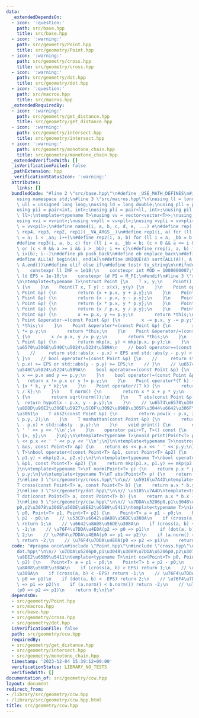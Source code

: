 ```yaml
---
data:
  _extendedDependsOn:
  - icon: ':question:'
    path: src/base.hpp
    title: src/base.hpp
  - icon: ':warning:'
    path: src/geometry/Point.hpp
    title: src/geometry/Point.hpp
  - icon: ':warning:'
    path: src/geometry/cross.hpp
    title: src/geometry/cross.hpp
  - icon: ':warning:'
    path: src/geometry/dot.hpp
    title: src/geometry/dot.hpp
  - icon: ':question:'
    path: src/macros.hpp
    title: src/macros.hpp
  _extendedRequiredBy:
  - icon: ':warning:'
    path: src/geometry/get_distance.hpp
    title: src/geometry/get_distance.hpp
  - icon: ':warning:'
    path: src/geometry/intersect.hpp
    title: src/geometry/intersect.hpp
  - icon: ':warning:'
    path: src/geometry/monotone_chain.hpp
    title: src/geometry/monotone_chain.hpp
  _extendedVerifiedWith: []
  _isVerificationFailed: false
  _pathExtension: hpp
  _verificationStatusIcon: ':warning:'
  attributes:
    links: []
  bundledCode: "#line 2 \"src/base.hpp\"\n#define _USE_MATH_DEFINES\n#include <bits/stdc++.h>\n\
    using namespace std;\n#line 3 \"src/macros.hpp\"\n\nusing ll = long long;\nusing\
    \ ull = unsigned long long;\nusing ld = long double;\nusing pll = pair<ll, ll>;\n\
    using pii = pair<int, int>;\nusing pli = pair<ll, int>;\nusing pil = pair<int,\
    \ ll>;\ntemplate<typename T>\nusing vv = vector<vector<T>>;\nusing vvl = vv<ll>;\n\
    using vvi = vv<int>;\nusing vvpll = vv<pll>;\nusing vvpli = vv<pli>;\nusing vvpil\
    \ = vv<pil>;\n#define name4(i, a, b, c, d, e, ...) e\n#define rep(...) name4(__VA_ARGS__,\
    \ rep4, rep3, rep2, rep1)(__VA_ARGS__)\n#define rep1(i, a) for (ll i = 0, _aa\
    \ = a; i < _aa; i++)\n#define rep2(i, a, b) for (ll i = a, _bb = b; i < _bb; i++)\n\
    #define rep3(i, a, b, c) for (ll i = a, _bb = b; (c > 0 && a <= i && i < _bb)\
    \ or (c < 0 && a >= i && i > _bb); i += c)\n#define rrep(i, a, b) for (ll i=(a);\
    \ i>(b); i--)\n#define pb push_back\n#define eb emplace_back\n#define mkp make_pair\n\
    #define ALL(A) begin(A), end(A)\n#define UNIQUE(A) sort(ALL(A)), A.erase(unique(ALL(A)),\
    \ A.end())\n#define elif else if\n#define tostr to_string\n\n#ifndef CONSTANTS\n\
    \    constexpr ll INF = 1e18;\n    constexpr int MOD = 1000000007;\n    constexpr\
    \ ld EPS = 1e-10;\n    constexpr ld PI = M_PI;\n#endif\n#line 3 \"src/geometry/Point.hpp\"\
    \n\ntemplate<typename T>\nstruct Point {\n    T x, y;\n    Point() : x(0), y(0)\
    \ {\n    }\n    Point(T x, T y) : x(x), y(y) {\n    }\n    Point operator+(const\
    \ Point &p) {\n        return {x + p.x, y + p.y};\n    }\n    Point operator-(const\
    \ Point &p) {\n        return {x - p.x, y - p.y};\n    }\n    Point operator*(const\
    \ Point &p) {\n        return {x * p.x, y * p.y};\n    }\n    Point operator/(const\
    \ Point &p) {\n        return {x / p.x, y / p.y};\n    }\n    Point &operator+=(const\
    \ Point &p) {\n        x += p.x, y += p.y;\n        return *this;\n    }\n   \
    \ Point &operator-=(const Point &p) {\n        x -= p.x, y -= p.y;\n        return\
    \ *this;\n    }\n    Point &operator*=(const Point &p) {\n        x *= p.x, y\
    \ *= p.y;\n        return *this;\n    }\n    Point &operator/=(const Point &p)\
    \ {\n        x /= p.x, y /= p.y;\n        return *this;\n    }\n    bool operator<(const\
    \ Point &p) {\n        return mkp(x, y) < mkp(p.x, p.y);\n    }\n    // \u5B9F\
    \u6570\u306E\u540C\u5024\u5224\u5B9A\n    // bool operator==(const Point &p) {\n\
    \    //     return std::abs(x - p.x) < EPS and std::abs(y - p.y) < EPS;\n    //\
    \ }\n    // bool operator!=(const Point &p) {\n    //     return std::abs(x -\
    \ p.x) >= EPS or std::abs(y - p.y) >= EPS;\n    // }\n    // \u6574\u6570\u306E\
    \u540C\u5024\u5224\u5B9A\n    bool operator==(const Point &p) {\n        return\
    \ x == p.x and y == p.y;\n    }\n    bool operator!=(const Point &p) {\n     \
    \   return x != p.x or y != p.y;\n    }\n    Point operator*(T k) {\n        return\
    \ {x * k, y * k};\n    }\n    Point operator/(T k) {\n        return {x / k, y\
    \ / k};\n    }\n    T norm() {\n        return x * x + y * y;\n    }\n    T abs()\
    \ {\n        return sqrt(norm());\n    }\n    T abs(const Point &p) {\n      \
    \  return hypot(x - p.x, y - p.y);\n    }\n    // \u6574\u6570\u306E\u307E\u307E\
    \u8DDD\u96E2\u306E\u5927\u5C0F\u3092\u898B\u305F\u3044\u6642\u306F\u3053\u3063\
    \u3061\n    T abs2(const Point &p) {\n        return pow(x - p.x, 2) + pow(y -\
    \ p.y, 2);\n    }\n    T manhattan(const Point &p) {\n        return std::abs(x\
    \ - p.x) + std::abs(y - p.y);\n    }\n    void print() {\n        cout << x <<\
    \ ' ' << y << '\\n';\n    }\n    operator pair<T, T>() const {\n        return\
    \ {x, y};\n    }\n};\n\ntemplate<typename T>\nvoid print(Point<T> p) {\n    cout\
    \ << p.x << ' ' << p.y << '\\n';\n}\n\ntemplate<typename T>\nostream &operator<<(ostream\
    \ &os, const Point<T> &p) {\n    return os << p.x << ' ' << p.y;\n}\n\ntemplate<typename\
    \ T>\nbool operator<(const Point<T> &p1, const Point<T> &p2) {\n    return mkp(p1.x,\
    \ p1.y) < mkp(p2.x, p2.y);\n}\n\ntemplate<typename T>\nbool operator==(const Point<T>\
    \ &p1, const Point<T> &p2) {\n    return mkp(p1.x, p1.y) == mkp(p2.x, p2.y);\n\
    }\n\ntemplate<typename T>\nT norm(Point<T> p) {\n    return p.x * p.x + p.y *\
    \ p.y;\n}\n\ntemplate<typename T>\nT abs(Point<T> p) {\n    return sqrt(norm(p));\n\
    }\n#line 3 \"src/geometry/cross.hpp\"\n\n// \u5916\u7A4D\ntemplate<typename T>\n\
    T cross(const Point<T> a, const Point<T> b) {\n    return a.x * b.y - a.y * b.x;\n\
    }\n#line 3 \"src/geometry/dot.hpp\"\n\n// \u5185\u7A4D\ntemplate<typename T>\n\
    T dot(const Point<T> a, const Point<T> b) {\n    return a.x * b.x + a.y * b.y;\n\
    }\n#line 5 \"src/geometry/ccw.hpp\"\n\n// \u7DDA\u5206p0,p1\u304B\u3089\u7DDA\u5206\
    p0,p2\u3078\u306E\u56DE\u8EE2\u65B9\u5411\ntemplate<typename T>\nint ccw(Point<T>\
    \ p0, Point<T> p1, Point<T> p2) {\n    Point<T> a = p1 - p0;\n    Point<T> b =\
    \ p2 - p0;\n    // \u53CD\u6642\u8A08\u56DE\u308A\n    if (cross(a, b) > EPS)\
    \ return 1;\n    // \u6642\u8A08\u56DE\u308A\n    if (cross(a, b) < -EPS) return\
    \ -1;\n    // \u76F4\u7DDA\u4E0A(p2 => p0 => p1)\n    if (dot(a, b) < -EPS) return\
    \ 2;\n    // \u76F4\u7DDA\u4E0A(p0 => p1 => p2)\n    if (a.norm() < b.norm())\
    \ return -2;\n    // \u76F4\u7DDA\u4E0A(p0 => p2 => p1)\n    return 0;\n}\n"
  code: "#pragma once\n#include \"Point.hpp\"\n#include \"cross.hpp\"\n#include \"\
    dot.hpp\"\n\n// \u7DDA\u5206p0,p1\u304B\u3089\u7DDA\u5206p0,p2\u3078\u306E\u56DE\
    \u8EE2\u65B9\u5411\ntemplate<typename T>\nint ccw(Point<T> p0, Point<T> p1, Point<T>\
    \ p2) {\n    Point<T> a = p1 - p0;\n    Point<T> b = p2 - p0;\n    // \u53CD\u6642\
    \u8A08\u56DE\u308A\n    if (cross(a, b) > EPS) return 1;\n    // \u6642\u8A08\u56DE\
    \u308A\n    if (cross(a, b) < -EPS) return -1;\n    // \u76F4\u7DDA\u4E0A(p2 =>\
    \ p0 => p1)\n    if (dot(a, b) < -EPS) return 2;\n    // \u76F4\u7DDA\u4E0A(p0\
    \ => p1 => p2)\n    if (a.norm() < b.norm()) return -2;\n    // \u76F4\u7DDA\u4E0A\
    (p0 => p2 => p1)\n    return 0;\n}\n"
  dependsOn:
  - src/geometry/Point.hpp
  - src/macros.hpp
  - src/base.hpp
  - src/geometry/cross.hpp
  - src/geometry/dot.hpp
  isVerificationFile: false
  path: src/geometry/ccw.hpp
  requiredBy:
  - src/geometry/get_distance.hpp
  - src/geometry/intersect.hpp
  - src/geometry/monotone_chain.hpp
  timestamp: '2023-12-04 15:39:12+09:00'
  verificationStatus: LIBRARY_NO_TESTS
  verifiedWith: []
documentation_of: src/geometry/ccw.hpp
layout: document
redirect_from:
- /library/src/geometry/ccw.hpp
- /library/src/geometry/ccw.hpp.html
title: src/geometry/ccw.hpp
---
```

